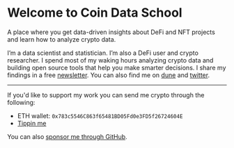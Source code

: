 # Welcome to Coin Data School

A place where you get data-driven insights about DeFi and NFT projects and learn how to analyze crypto data.

I’m a data scientist and statistician. I’m also a DeFi user and crypto researcher. I spend most of my waking hours analyzing crypto data and building open source tools that help you make smarter decisions. I share my findings in a free [newsletter](https://coindataschool.substack.com/). 
You can also find me on [dune](https://dune.com/coindataschool) and [twitter](https://twitter.com/coindataschool).

---

If you'd like to support my work you can send me crypto through the following:

- ETH wallet: `0x783c5546C863f65481BD05Fd0e3FD5f26724604E`
- [Tippin me](https://tippin.me/@coindataschool)

You can also [sponsor me through GitHub](https://github.com/sponsors/coindataschool).
